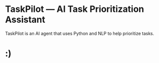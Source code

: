 # TaskPilot — AI Task Prioritization Assistant

TaskPilot is an AI agent that uses Python and NLP to help prioritize tasks.

# :)